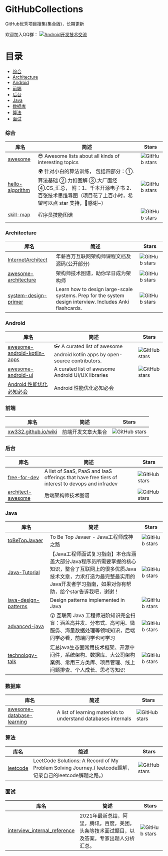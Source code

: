 # GitHubCollections
GitHub优秀项目搜集(集合版)，长期更新  

欢迎加入QQ群：
<a target="_blank" href="//shang.qq.com/wpa/qunwpa?idkey=5867e988b85eecbb8c50bedab9810624fc017ce71098ae9394e7c935a4125281"><img border="0" src="http://pub.idqqimg.com/wpa/images/group.png" alt="Android开发技术交流" title="Android开发技术交流"></a>

# 目录
- [综合](#综合)
- [Architecture](#Architecture)
- [Android](#Android)
- [前端](#前端)
- [后台](#后台)
- [Java](#java)
- [数据库](#数据库)
- [算法](#算法)
- [面试](#面试)

### 综合

库名 | 简述 | Stars
---- | ----- | ---
[awesome](https://github.com/sindresorhus/awesome) | 😎 Awesome lists about all kinds of interesting topics | ![GitHub stars](https://img.shields.io/github/stars/sindresorhus/awesome.svg)
[hello-algorithm](https://github.com/geekxh/hello-algorithm) | 🌍 针对小白的算法训练， 包括四部分：①.算法基础 ②.力扣图解 ③.大厂面经 ④.CS_汇总， 附：1、千本开源电子书 2、百张技术思维导图（项目花了上百小时，希望可以点 star 支持，🌹感谢~） | ![GitHub stars](https://img.shields.io/github/stars/geekxh/hello-algorithm.svg)
[skill-map](https://github.com/TeamStuQ/skill-map) | 程序员技能图谱 | ![GitHub stars](https://img.shields.io/github/stars/TeamStuQ/skill-map.svg)

### Architecture

库名 | 简述 | Stars
---- | ----- | ---
[InternetArchitect](https://github.com/bjmashibing/InternetArchitect) | 年薪百万互联网架构师课程文档及源码(公开部分) | ![GitHub stars](https://img.shields.io/github/stars/bjmashibing/InternetArchitect.svg)
[awesome-architecture](https://github.com/toutiaoio/awesome-architecture) | 架构师技术图谱，助你早日成为架构师 | ![GitHub stars](https://img.shields.io/github/stars/toutiaoio/awesome-architecture.svg)
[system-design-primer](https://github.com/donnemartin/system-design-primer) | Learn how to design large-scale systems. Prep for the system design interview. Includes Anki flashcards. | ![GitHub stars](https://img.shields.io/github/stars/donnemartin/system-design-primer.svg)

### Android

库名 | 简述 | Stars
---- | ----- | ---
[awesome-android-kotlin-apps](https://github.com/androiddevnotes/awesome-android-kotlin-apps) | 👓 A curated list of awesome android kotlin apps by open-source contributors. | ![GitHub stars](https://img.shields.io/github/stars/androiddevnotes/awesome-android-kotlin-apps.svg)
[awesome-android-ui](https://github.com/wasabeef/awesome-android-ui) | A curated list of awesome Android UI/UX libraries | ![GitHub stars](https://img.shields.io/github/stars/wasabeef/awesome-android-ui.svg)
[Android 性能优化必知必会](https://androidperformance.com/2018/05/07/Android-performance-optimization-skills-and-tools) | Android 性能优化必知必会 | 

### 前端

库名 | 简述 | Stars
---- | ----- | ---
[xw332.github.io/wiki](https://github.com/xw332/xw332.github.io/wiki) | 前端开发文章大集合 | ![GitHub stars](https://img.shields.io/github/stars/xw332/xw332.github.io.svg)

### 后台

库名 | 简述 | Stars
---- | ----- | ---
[free-for-dev](https://github.com/ripienaar/free-for-dev) | A list of SaaS, PaaS and IaaS offerings that have free tiers of interest to devops and infradev | ![GitHub stars](https://img.shields.io/github/stars/ripienaar/free-for-dev.svg)
[architect-awesome](https://github.com/xingshaocheng/architect-awesome) | 后端架构师技术图谱 | ![GitHub stars](https://img.shields.io/github/stars/xingshaocheng/architect-awesome.svg)

### Java

库名 | 简述 | Stars
---- | ----- | ---
[toBeTopJavaer](https://github.com/hollischuang/toBeTopJavaer) | To Be Top Javaer - Java工程师成神之路 | ![GitHub stars](https://img.shields.io/github/stars/hollischuang/toBeTopJavaer.svg)
[Java-Tutorial](https://github.com/h2pl/Java-Tutorial) | 【Java工程师面试复习指南】本仓库涵盖大部分Java程序员所需要掌握的核心知识，整合了互联网上的很多优质Java技术文章，力求打造为最完整最实用的Java开发者学习指南，如果对你有帮助，给个star告诉我吧，谢谢！ | ![GitHub stars](https://img.shields.io/github/stars/h2pl/Java-Tutorial.svg)
[java-design-patterns](https://github.com/iluwatar/java-design-patterns) | Design patterns implemented in Java | ![GitHub stars](https://img.shields.io/github/stars/iluwatar/java-design-patterns.svg)
[advanced-java](https://github.com/doocs/advanced-java) | :open_mouth: 互联网 Java 工程师进阶知识完全扫盲：涵盖高并发、分布式、高可用、微服务、海量数据处理等领域知识，后端同学必看，前端同学也可学习 | ![GitHub stars](https://img.shields.io/github/stars/doocs/advanced-java.svg)
[technology-talk](https://github.com/aalansehaiyang/technology-talk) | 汇总java生态圈常用技术框架、开源中间件，系统架构、数据库、大公司架构案例、常用三方类库、项目管理、线上问题排查、个人成长、思考等知识 | ![GitHub stars](https://img.shields.io/github/stars/aalansehaiyang/technology-talk.svg)

### 数据库

库名 | 简述 | Stars
---- | ----- | ---
[awesome-database-learning](https://github.com/pingcap/awesome-database-learning) | A list of learning materials to understand databases internals | ![GitHub stars](https://img.shields.io/github/stars/pingcap/awesome-database-learning.svg)

### 算法

库名 | 简述 | Stars
---- | ----- | ---
[leetcode](https://github.com/azl397985856/leetcode) | LeetCode Solutions: A Record of My Problem Solving Journey.( leetcode题解，记录自己的leetcode解题之路。) | ![GitHub stars](https://img.shields.io/github/stars/azl397985856/leetcode.svg)

### 面试

库名 | 简述 | Stars
---- | ----- | ---
[interview_internal_reference](https://github.com/0voice/interview_internal_reference) | 2021年最新总结，阿里，腾讯，百度，美团，头条等技术面试题目，以及答案，专家出题人分析汇总。 | ![GitHub stars](https://img.shields.io/github/stars/0voice/interview_internal_reference.svg)

